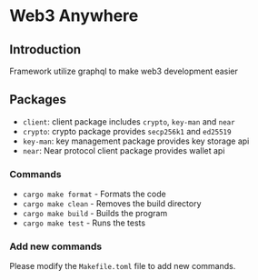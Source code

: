 # Web3 Anywhere

## Introduction

Framework utilize graphql to make web3 development easier

## Packages

- `client`: client package includes `crypto`, `key-man` and `near`
- `crypto`: crypto package provides `secp256k1` and `ed25519`
- `key-man`: key management package provides key storage api
- `near`: Near protocol client package provides wallet api

### Commands

- `cargo make format` - Formats the code
- `cargo make clean` - Removes the build directory
- `cargo make build` - Builds the program
- `cargo make test` - Runs the tests

### Add new commands

Please modify the `Makefile.toml` file to add new commands.
